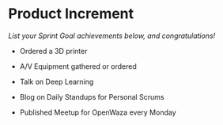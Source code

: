 # Product Increment

_List your Sprint Goal achievements below, and congratulations!_

- Ordered a 3D printer

- A/V Equipment gathered or ordered
- Talk on Deep Learning
- Blog on Daily Standups for Personal Scrums

- Published Meetup for OpenWaza every Monday
